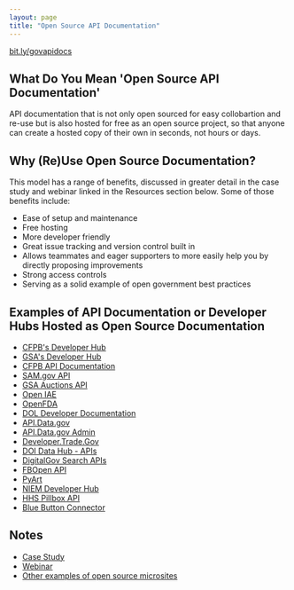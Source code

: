 ```yaml
---
layout: page
title: "Open Source API Documentation"
---
```

[bit.ly/govapidocs](https://bit.ly/govapidocs)


## What Do You Mean 'Open Source API Documentation'

API documentation that is not only open sourced for easy collobartion and re-use but is also hosted for free as an open source project, so that anyone can create a hosted copy of their own in seconds, not hours or days.   

## Why (Re)Use Open Source Documentation?  

This model has a range of benefits, discussed in greater detail in the case study and webinar linked in the Resources section below.  Some of those benefits include: 

* Ease of setup and maintenance 
* Free hosting 
* More developer friendly 
* Great issue tracking and version control built in
* Allows teammates and eager supporters to more easily help you by directly proposing improvements
* Strong access controls
* Serving as a solid example of open government best practices

## Examples of API Documentation or Developer Hubs Hosted as Open Source Documentation
* [CFPB's Developer Hub](http://cfpb.github.io)
* [GSA's Developer Hub](http://gsa.github.io)
* [CFPB API Documentation](http://cfpb.github.io/api/hmda/)
* [SAM.gov API](http://gsa.github.io/sam_api/sam/)
* [GSA Auctions API](http://gsa.github.io/auctions_api/)
* [Open IAE](http://gsa.github.io/openIAE/)
* [OpenFDA](http://open.fda.gov)
* [DOL Developer Documentation](http://usdepartmentoflabor.github.io/DOLAPI/)
* [API.Data.gov](http://API.Data.gov)
* [API.Data.gov Admin](http://nrel.github.io/api-umbrella/docs/admin-api/)
* [Developer.Trade.Gov](http://Developer.Trade.Gov)
* [DOI Data Hub - APIs](http://usinterior.github.io/doi-data-hub/pages/developers.html)
* [DigitalGov Search APIs](http://search.digitalgov.gov/developer/)
* [FBOpen API](http://18f.github.io/fbopen/apidocs)
* [PyArt](http://arm-doe.github.io/pyart/)
* [NIEM Developer Hub](http://niem.github.io/developer-network/)
* [HHS Pillbox API](https://hhs.github.io/pillbox/)
* [Blue Button Connector](http://bluebuttonconnector.healthit.gov/developers/)

## Notes 
* [Case Study](http://18f.github.io/open-source-program/pages/case_study/CFPB_open_source_documentation/) 
* [Webinar](http://youtu.be/ZRhRU5y0jEk?t=36m33s)
* [Other examples of open source microsites](http://gsa.github.io/Open-Data-Collaboration-Sandbox/website_examples/)
